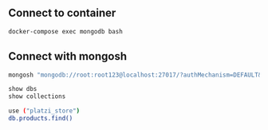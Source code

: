 ## Connect to container

```sh
docker-compose exec mongodb bash
```

## Connect with mongosh

```sh
mongosh "mongodb://root:root123@localhost:27017/?authMechanism=DEFAULT&tls=false"
```

```sh
show dbs
show collections
```

```sh
use ("platzi_store")
db.products.find()
```